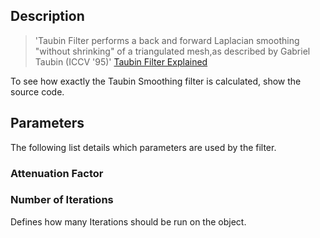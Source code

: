 ## Description

> 'Taubin Filter performs a back and forward Laplacian smoothing "without shrinking" of a triangulated mesh,as described by Gabriel Taubin (ICCV '95)' [Taubin Filter Explained](http://graphics.stanford.edu/courses/cs468-12-spring/LectureSlides/06_smoothing.pdf)


To see how exactly the Taubin Smoothing filter is calculated, show the source code.

## Parameters

The following list details which parameters are used by the filter.

### Attenuation Factor

### Number of Iterations

Defines how many Iterations should be run on the object.

